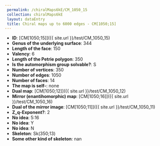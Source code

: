 ```yaml
--- 
 permalink: /chiralMaps6kE/CM_1050_15 
 collection: chiralMaps6kE
 layout: dataEntry
 title: Chiral maps up to 6000 edges - CM[1050;15]
---
```


- **ID**: [CM[1050;15]]({{ site.url }}/test/CM_1050_15)
- **Genus of the underlying surface**: 344
- **Length of the face**: 150
- **Valency**: 6
- **Length of the Petrie polygon**: 350
- **Is the automorphism group solvable?**: S
- **Number of vertices**: 350
- **Number of edges**: 1050
- **Number of faces**: 14
- **The map is self-**: none
- **Dual map**: [CM[1050;12]]({{ site.url }}/test/CM_1050_12)
- **Mirror (enantihomorphic) map**: [CM[1050;16]]({{ site.url }}/test/CM_1050_16)
- **Dual of the mirror image**: [CM[1050;11]]({{ site.url }}/test/CM_1050_11)
- **Z_q-Exponent?**: 2
- **No idea**:  5:16
- **No idea**: Y
- **No idea**: N
- **Skeleton**: Sk(350;13)
- **Some other kind of skeleton**: nan
